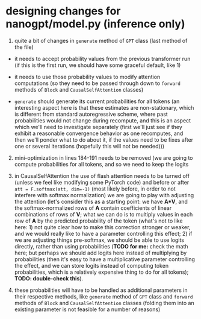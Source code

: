 # designing changes for nanogpt/model.py (inference only)

1) quite a bit of changes in `generate` method of `GPT` class (last method of the file)

  * it needs to accept probability values from the previous transformer run (if this is the first run, we should have some graceful default, like 1)

  * it needs to use those probability values to modify attention computations (so they need to be passed through down to `forward` methods of
    `Block` and `CausalSelfAttention` classes)    
  
  * `generate` should generate its current probabilities for all tokens (an interesting aspect here is that these estimates are non-stationary,
    which is different from standard autoregressive scheme, where past probabilities would not change during recompute, and this is an aspect
    which we'll need to investigate separately (first we'll just see if they exhibit a reasonable convergence behavior as one recomputes, and
    then we'll ponder what to do about it, if the values need to be fixes after one or several iterations (hopefully this will not be needed))) 

2) mini-optimization in lines 184-191 needs to be removed (we are going to compute probabilities for all tokens, and so we need to keep the logits

3) in CausalSelfAttention the use of flash attention needs to be turned off (unless we feel like modifying some PyTorch code) and
   before or after `att = F.softmax(att, dim=-1)` (most likely before, in order to not interfere with softmax normalization)
   we are going to play with adjusting the attention (let's consider this as a starting point: we have **A*V**, and the softmax-normalized
   rows of **A** contain coefficients of linear combinations of rows of **V**; what we can do is to multiply values in each row of **A** by the
   predicted probability of the token (what's not to like here: 1) not quite clear how to make this correction stronger or weaker,
   and we would really like to have a parameter controlling this effect; 2) if we are adjusting things pre-softmax, we should be able
   to use logits directly, rather than using probabilities (**TODO for me:** check the math here; but perhaps we should add logits here
   instead of multiplying by probabilities (then it's easy to have a multiplicative parameter controlling the effect, and we can store logits
   instead of computing token probabilities, which is a relatively expensive thing to do for all tokens); **TODO: double-check this**).

5) these probabilities will have to be handled as additional parameters in their respective methods, like `generate` method of `GPT` class
   and `forward` methods of `Block` and `CausalSelfAttention` classes (folding them into an existing parameter is not feasible
   for a number of reasons)
